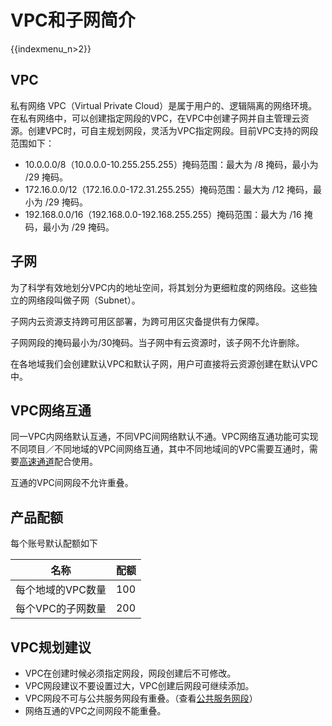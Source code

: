 # VPC和子网简介

{{indexmenu_n>2}}

## VPC

私有网络 VPC（Virtual Private
Cloud）是属于用户的、逻辑隔离的网络环境。在私有网络中，可以创建指定网段的VPC，在VPC中创建子网并自主管理云资源。创建VPC时，可自主规划网段，灵活为VPC指定网段。目前VPC支持的网段范围如下：

  - 10.0.0.0/8（10.0.0.0-10.255.255.255）掩码范围：最大为 /8 掩码，最小为 /29 掩码。
  - 172.16.0.0/12（172.16.0.0-172.31.255.255）掩码范围：最大为 /12 掩码，最小为 /29 掩码。
  - 192.168.0.0/16（192.168.0.0-192.168.255.255）掩码范围：最大为 /16 掩码，最小为 /29
    掩码。

## 子网

为了科学有效地划分VPC内的地址空间，将其划分为更细粒度的网络段。这些独立的网络段叫做子网（Subnet）。

子网内云资源支持跨可用区部署，为跨可用区灾备提供有力保障。

子网网段的掩码最小为/30掩码。当子网中有云资源时，该子网不允许删除。

在各地域我们会创建默认VPC和默认子网，用户可直接将云资源创建在默认VPC中。

## VPC网络互通

同一VPC内网络默认互通，不同VPC间网络默认不通。VPC网络互通功能可实现不同项目／不同地域的VPC间网络互通，其中不同地域间的VPC需要互通时，需要[高速通道](/network/udpn/index)配合使用。

互通的VPC间网段不允许重叠。

## 产品配额

每个账号默认配额如下

| 名称         | 配额  |
| ---------- | --- |
| 每个地域的VPC数量 | 100 |
| 每个VPC的子网数量 | 200 |

## VPC规划建议

  - VPC在创建时候必须指定网段，网段创建后不可修改。
  - VPC网段建议不要设置过大，VPC创建后网段可继续添加。
  - VPC网段不可与公共服务网段有重叠。（查看[公共服务网段](/network/vpc/faq)）
  - 网络互通的VPC之间网段不能重叠。
